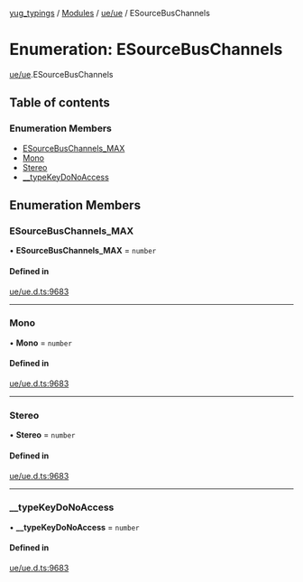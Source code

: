 [yug_typings](../README.md) / [Modules](../modules.md) / [ue/ue](../modules/ue_ue.md) / ESourceBusChannels

# Enumeration: ESourceBusChannels

[ue/ue](../modules/ue_ue.md).ESourceBusChannels

## Table of contents

### Enumeration Members

- [ESourceBusChannels\_MAX](ue_ue.ESourceBusChannels.md#esourcebuschannels_max)
- [Mono](ue_ue.ESourceBusChannels.md#mono)
- [Stereo](ue_ue.ESourceBusChannels.md#stereo)
- [\_\_typeKeyDoNoAccess](ue_ue.ESourceBusChannels.md#__typekeydonoaccess)

## Enumeration Members

### ESourceBusChannels\_MAX

• **ESourceBusChannels\_MAX** = `number`

#### Defined in

[ue/ue.d.ts:9683](https://github.com/YugMetaverse/yug_typings/blob/b7d9b19/ue/ue.d.ts#L9683)

___

### Mono

• **Mono** = `number`

#### Defined in

[ue/ue.d.ts:9683](https://github.com/YugMetaverse/yug_typings/blob/b7d9b19/ue/ue.d.ts#L9683)

___

### Stereo

• **Stereo** = `number`

#### Defined in

[ue/ue.d.ts:9683](https://github.com/YugMetaverse/yug_typings/blob/b7d9b19/ue/ue.d.ts#L9683)

___

### \_\_typeKeyDoNoAccess

• **\_\_typeKeyDoNoAccess** = `number`

#### Defined in

[ue/ue.d.ts:9683](https://github.com/YugMetaverse/yug_typings/blob/b7d9b19/ue/ue.d.ts#L9683)
